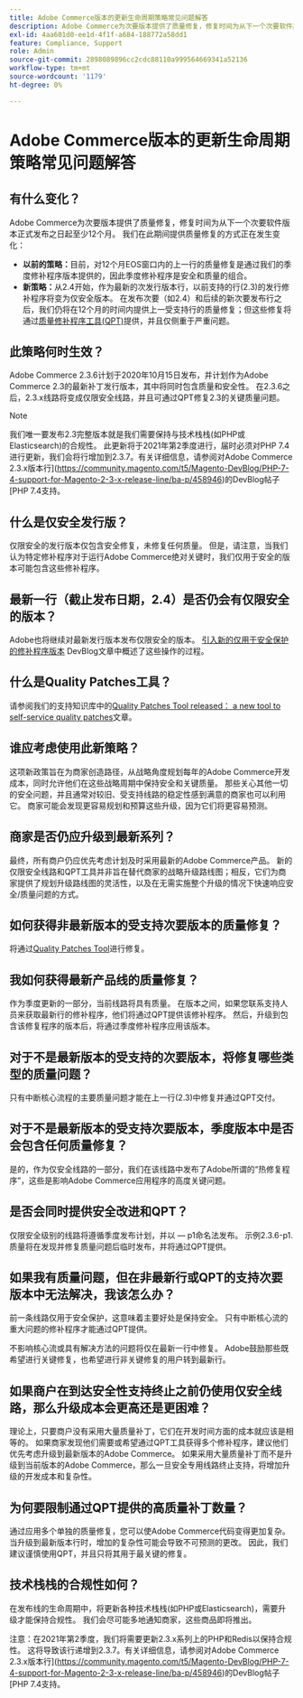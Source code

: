 ```yaml
---
title: Adobe Commerce版本的更新生命周期策略常见问题解答
description: Adobe Commerce为次要版本提供了质量修复，修复时间为从下一个次要软件版本正式发布之日起至少12个月。 我们在此期间提供质量修复的方式正在发生变化：
exl-id: 4aa601d0-ee1d-4f1f-a684-188772a58dd1
feature: Compliance, Support
role: Admin
source-git-commit: 2898089896cc2cdc88110a999564669341a52136
workflow-type: tm+mt
source-wordcount: '1179'
ht-degree: 0%

---
```


# Adobe Commerce版本的更新生命周期策略常见问题解答

## 有什么变化？

Adobe Commerce为次要版本提供了质量修复，修复时间为从下一个次要软件版本正式发布之日起至少12个月。 我们在此期间提供质量修复的方式正在发生变化：

* **以前的策略：**&#x200B;目前，对12个月EOS窗口内的上一行的质量修复是通过我们的季度修补程序版本提供的，因此季度修补程序是安全和质量的组合。
* **新策略：**&#x200B;从2.4开始，作为最新的次发行版本行，以前支持的行(2.3)的发行修补程序将变为仅安全版本。 在发布次要（如2.4）和后续的新次要发布行之后，我们仍将在12个月的时间内提供上一受支持行的质量修复；但这些修复将通过[质量修补程序工具(QPT)](https://experienceleague.adobe.com/en/docs/commerce-operations/tools/quality-patches-tool/quality-patches-tool-to-self-serve-quality-patches)提供，并且仅侧重于严重问题。

## 此策略何时生效？

Adobe Commerce 2.3.6计划于2020年10月15日发布，并计划作为Adobe Commerce 2.3的最新补丁发行版本，其中将同时包含质量和安全性。 在2.3.6之后，2.3.x线路将变成仅限安全线路，并且可通过QPT修复2.3的关键质量问题。

>[!NOTE]
>
>我们唯一要发布2.3完整版本就是我们需要保持与技术栈栈(如PHP或Elasticsearch)的合规性。 此更新将于2021年第2季度进行，届时必须对PHP 7.4进行更新，我们会将行增加到2.3.7。有关详细信息，请参阅对Adobe Commerce 2.3.x版本行](https://community.magento.com/t5/Magento-DevBlog/PHP-7-4-support-for-Magento-2-3-x-release-line/ba-p/458946)的DevBlog帖子[PHP 7.4支持。

## 什么是仅安全发行版？

仅限安全的发行版本仅包含安全修复，未修复任何质量。 但是，请注意，当我们认为特定修补程序对于运行Adobe Commerce绝对关键时，我们仅用于安全的版本可能包含这些修补程序。

## 最新一行（截止发布日期，2.4）是否仍会有仅限安全的版本？

Adobe也将继续对最新发行版本发布仅限安全的版本。 [引入新的仅用于安全保护的修补程序版本](https://community.magento.com/t5/Magento-DevBlog/Introducing-the-New-Security-only-Patch-Release/ba-p/141287) DevBlog文章中概述了这些操作的过程。

## 什么是Quality Patches工具？

请参阅我们的支持知识库中的[Quality Patches Tool released： a new tool to self-service quality patches](https://experienceleague.adobe.com/en/docs/commerce-operations/tools/quality-patches-tool/quality-patches-tool-to-self-serve-quality-patches)文章。

## 谁应考虑使用此新策略？

这项新政策旨在为商家创造路径，从战略角度规划每年的Adobe Commerce开发成本，同时允许他们在这些战略周期中保持安全和关键质量。 那些关心其他一切的安全问题，并且通常对较旧、受支持线路的稳定性感到满意的商家也可以利用它。 商家可能会发现更容易规划和预算这些升级，因为它们将更容易预测。

## 商家是否仍应升级到最新系列？

最终，所有商户仍应优先考虑计划及时采用最新的Adobe Commerce产品。 新的仅限安全线路和QPT工具并非旨在替代商家的战略升级路线图；相反，它们为商家提供了规划升级路线图的灵活性，以及在无需实施整个升级的情况下快速响应安全/质量问题的方式。

## 如何获得非最新版本的受支持次要版本的质量修复？

将通过[Quality Patches Tool](https://experienceleague.adobe.com/en/docs/commerce-operations/tools/quality-patches-tool/quality-patches-tool-to-self-serve-quality-patche)进行修复。

## 我如何获得最新产品线的质量修复？

作为季度更新的一部分，当前线路将具有质量。 在版本之间，如果您联系支持人员来获取最新行的修补程序，他们将通过QPT提供该修补程序。 然后，升级到包含该修复程序的版本后，将通过季度修补程序应用该版本。

## 对于不是最新版本的受支持的次要版本，将修复哪些类型的质量问题？

只有中断核心流程的主要质量问题才能在上一行(2.3)中修复并通过QPT交付。

## 对于不是最新版本的受支持次要版本，季度版本中是否会包含任何质量修复？

是的，作为仅安全线路的一部分，我们在该线路中发布了Adobe所谓的“热修复程序”，这些是影响Adobe Commerce应用程序的高度关键问题。

## 是否会同时提供安全改进和QPT？

仅限安全级别的线路将遵循季度发布计划，并以 — p1命名法发布。 示例2.3.6-p1. 质量将在发现并修复质量问题后临时发布，并将通过QPT提供。

## 如果我有质量问题，但在非最新行或QPT的支持次要版本中无法解决，我该怎么办？

前一条线路仅用于安全保护，这意味着主要好处是保持安全。 只有中断核心流的重大问题的修补程序才能通过QPT提供。

不影响核心流或具有解决方法的问题将仅在最新一行中修复。 Adobe鼓励那些既希望进行关键修复，也希望进行非关键修复的用户转到最新行。

## 如果商户在到达安全性支持终止之前仍使用仅安全线路，那么升级成本会更高还是更困难？

理论上，只要商户没有采用大量质量补丁，它们在开发时间方面的成本就应该是相等的。 如果商家发现他们需要或希望通过QPT工具获得多个修补程序，建议他们优先考虑升级到最新版本的Adobe Commerce。 如果采用大量质量补丁而不是升级到当前版本的Adobe Commerce，那么一旦安全专用线路终止支持，将增加升级的开发成本和复杂性。

## 为何要限制通过QPT提供的高质量补丁数量？

通过应用多个单独的质量修复，您可以使Adobe Commerce代码变得更加复杂。 当升级到最新版本行时，增加的复杂性可能会导致不可预测的更改。 因此，我们建议谨慎使用QPT，并且只将其用于最关键的修复。

## 技术栈栈的合规性如何？

在发布线的生命周期中，将更新各种技术栈栈(如PHP或Elasticsearch)，需要升级才能保持合规性。 我们会尽可能多地通知商家，这些商品即将推出。

注意：在2021年第2季度，我们将需要更新2.3.x系列上的PHP和Redis以保持合规性。 这将导致该行递增到2.3.7。有关详细信息，请参阅对Adobe Commerce 2.3.x版本行](https://community.magento.com/t5/Magento-DevBlog/PHP-7-4-support-for-Magento-2-3-x-release-line/ba-p/458946)的DevBlog帖子[PHP 7.4支持。

